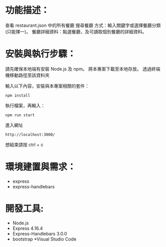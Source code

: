 # 功能描述：

查看 restaurant.json 中的所有餐廳
搜尋餐廳 方式：輸入關鍵字或選擇餐廳分類(只能擇一)。
餐廳詳細資料：點選餐廳，及可讀取個別餐廳的詳細資料。

# 安裝與執行步驟：

請先確保本地端有安裝 Node.js 及 npm。
將本專案下載至本地存放。
透過終端機移動路徑至該資料夾

輸入以下內容，安裝與本專案相關的套件：

```
npm install
```

執行檔案，再輸入：

```
npm run start
```

進入網址

```
http://localhost:3000/
```

想結束請按 ctrl + c

# 環境建置與需求：

- express
- express-handlebars

# 開發工具:

- Node.js
- Express 4.16.4
- Express-Handlebars 3.0.0
- bootstrap
  \*Visual Studio Code
